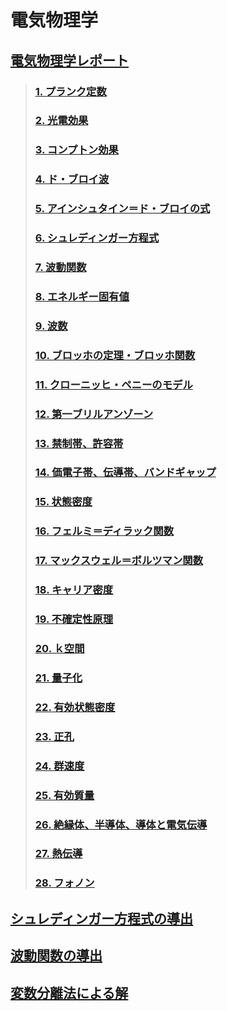 # 電気物理学

## [電気物理学レポート](./電気物理学レポート.md)

> ### [1. プランク定数](./電気物理学レポート.md#1-プランク定数)
> ### [2. 光電効果](./電気物理学レポート.md#2-光電効果)
> ### [3. コンプトン効果](./電気物理学レポート.md#3-コンプトン効果)
> ### [4. ド・ブロイ波](./電気物理学レポート.md#4-ド・ブロイ波)
> ### [5. アインシュタイン＝ド・ブロイの式](./電気物理学レポート.md#5-アインシュタイン＝ド・ブロイの式)
> ### [6. シュレディンガー方程式](./電気物理学レポート.md#6-シュレディンガー方程式)
> ### [7. 波動関数](./電気物理学レポート.md#7-波動関数)
> ### [8. エネルギー固有値](./電気物理学レポート.md#8-エネルギー固有値)
> ### [9. 波数](./電気物理学レポート.md#9-波数)
> ### [10. ブロッホの定理・ブロッホ関数](./電気物理学レポート.md#10-ブロッホの定理・ブロッホ関数)
> ### [11. クローニッヒ・ペニーのモデル](./電気物理学レポート.md#11-クローニッヒ・ペニーのモデル)
> ### [12. 第一ブリルアンゾーン](./電気物理学レポート.md#12-第一ブリルアンゾーン)
> ### [13. 禁制帯、許容帯](./電気物理学レポート.md#13-禁制帯、許容帯)
> ### [14. 価電子帯、伝導帯、バンドギャップ](./電気物理学レポート.md#14-価電子帯、伝導帯、バンドギャップ)
> ### [15. 状態密度](./電気物理学レポート.md#15-状態密度)
> ### [16. フェルミ＝ディラック関数](./電気物理学レポート.md#16-フェルミ＝ディラック関数)
> ### [17. マックスウェル＝ボルツマン関数](./電気物理学レポート.md#17-マックスウェル＝ボルツマン関数)
> ### [18. キャリア密度](./電気物理学レポート.md#18-キャリア密度)
> ### [19. 不確定性原理](./電気物理学レポート.md#19-不確定性原理)
> ### [20. ｋ空間](./電気物理学レポート.md#20-ｋ空間)
> ### [21. 量子化](./電気物理学レポート.md#21-量子化)
> ### [22. 有効状態密度](./電気物理学レポート.md#22-有効状態密度)
> ### [23. 正孔](./電気物理学レポート.md#23-正孔)
> ### [24. 群速度](./電気物理学レポート.md#24-群速度)
> ### [25. 有効質量](./電気物理学レポート.md#25-有効質量)
> ### [26. 絶縁体、半導体、導体と電気伝導](./電気物理学レポート.md#26-絶縁体、半導体、導体と電気伝導)
> ### [27. 熱伝導](./電気物理学レポート.md#27-熱伝導)
> ### [28. フォノン](./電気物理学レポート.md#28-フォノン)

## [シュレディンガー方程式の導出](./シュレディンガー方程式の導出.md)

## [波動関数の導出](./波動関数の導出.md)

## [変数分離法による解](./変数分離法による解.md)
